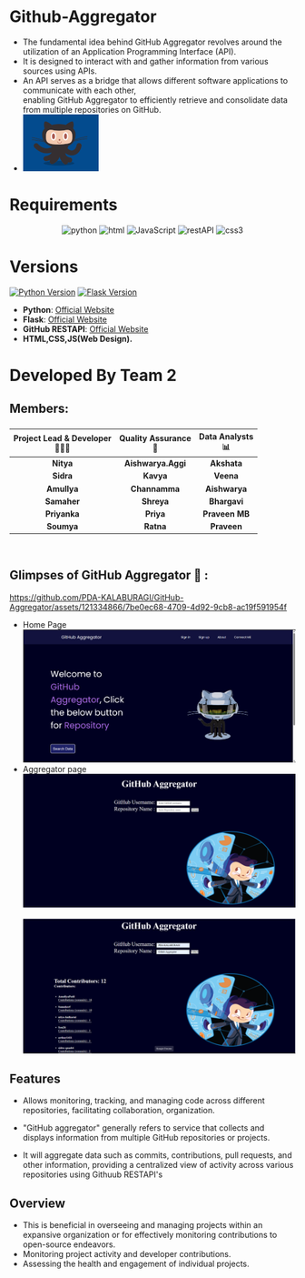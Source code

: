 # Github-Aggregator
- The fundamental idea behind GitHub Aggregator revolves around the utilization of an Application Programming Interface (API).
- It is designed to interact with and gather information from various sources using APIs. 
- An API serves as a bridge that allows different software applications to communicate with each other,<br> enabling GitHub Aggregator to efficiently retrieve and consolidate data from multiple repositories on GitHub.
- 
  ![](https://github.com/AmullyaPatil/Prodevan-intern/blob/main/git1.gif)
# Requirements

<p align="center">
    <img src="https://img.shields.io/badge/Python-yellow?style=for-the-badge&logo=python&logoColor=blue" alt="python" />
    <img src="https://img.shields.io/badge/HTML-orange?style=for-the-badge&logo=html5&logoColor=white" alt="html" />
    <img src="https://img.shields.io/badge/JavaScript-323330?style=for-the-badge&logo=javascript&logoColor=F7DF1E" alt="JavaScript" />
    <img src="https://img.shields.io/badge/Rest_API-02303A?style=for-the-badge&logo=react-router&logoColor=white" alt="restAPI"/>
    <img src="https://img.shields.io/badge/CSS-1572B6?style=for-the-badge&logo=css3&logoColor=white" alt="css3"/>   

</p>

# Versions

[![Python Version](https://img.shields.io/badge/Python-3.12.0-yellow.svg)](https://python.org/)
[![Flask Version](https://img.shields.io/badge/Flask-3.12.0-blue.svg)](https://pypi.org/)

- **Python**: [Official Website](https://python.org/)
- **Flask**: [Official Website](https://pypi.org/)
- **GitHub RESTAPI**: [Official Website](https://docs.github.com/en/rest/guides/getting-started-with-the-rest-api)
- **HTML,CSS,JS(Web Design).**<br>
    
# Developed By Team 2

## Members:
###
| **Project Lead & Developer<br>👩🏻‍💻** | **Quality Assurance<br>🔎** | **Data Analysts<br> 📊**|
| :-------------: | :-------------: | :-------------: |
|  **Nitya**  |  **Aishwarya.Aggi**   | **Akshata**  |
| **Sidra**  |  **Kavya** | **Veena**  |
|**Amullya**  | **Channamma** | **Aishwarya**  |
| **Samaher**  | **Shreya**  | **Bhargavi**  |
| **Priyanka**  | **Priya**  | **Praveen MB**  |
| **Soumya**  | **Ratna**  | **Praveen**  |
<br>

## Glimpses of GitHub Aggregator 🙈 :

https://github.com/PDA-KALABURAGI/GitHub-Aggregator/assets/121334866/7be0ec68-4709-4d92-9cb8-ac19f591954f

- Home Page
 ![home](https://github.com/AmullyaPatil/Github-Aggregator/blob/main/home%20pg.png)
- Aggregator page
  ![aggregator](https://github.com/AmullyaPatil/Github-Aggregator/blob/main/aggregator.png)
  <br><br>![aggregator](https://github.com/AmullyaPatil/Github-Aggregator/blob/main/aggregator%20result.png)
  

  
## Features

- Allows monitoring, tracking, and managing code across different repositories, facilitating collaboration, organization.
  
- "GitHub aggregator" generally refers to service that collects and displays information from multiple GitHub repositories or projects.
- It will aggregate data such as commits, contributions, pull requests, and other information, providing a centralized view of activity across various repositories using 
  Githuub RESTAPI's
## Overview
- This is beneficial in overseeing and managing projects within an expansive organization or for effectively monitoring contributions to open-source endeavors.
- Monitoring project activity and developer contributions.
- Assessing the health and engagement of individual projects.





